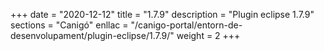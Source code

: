 +++
date        = "2020-12-12"
title       = "1.7.9"
description = "Plugin eclipse 1.7.9"
sections    = "Canigó"
enllac		= "/canigo-portal/entorn-de-desenvolupament/plugin-eclipse/1.7.9/"
weight		= 2
+++

